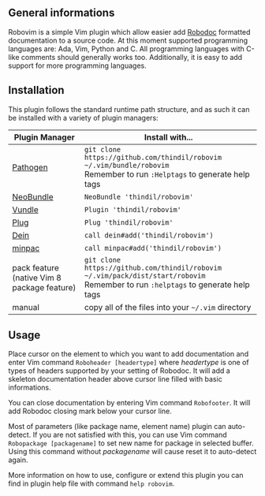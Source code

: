 ## General informations
Robovim is a simple Vim plugin which allow easier add [Robodoc](https://rfsber.home.xs4all.nl/Robo/)
formatted documentation to a source code. At this moment supported programming
languages are: Ada, Vim, Python and C. All programming languages with C-like
comments should generally works too. Additionally, it is easy to add support
for more programming languages.

## Installation

This plugin follows the standard runtime path structure, and as such it can be installed with a variety of plugin managers:

| Plugin Manager | Install with... |
| ------------- | ------------- |
| [Pathogen](https://github.com/tpope/vim-pathogen) | `git clone https://github.com/thindil/robovim ~/.vim/bundle/robovim`<br/>Remember to run `:Helptags` to generate help tags |
| [NeoBundle](https://github.com/Shougo/neobundle.vim) | `NeoBundle 'thindil/robovim'` |
| [Vundle](https://github.com/VundleVim/Vundle.vim) | `Plugin 'thindil/robovim'` |
| [Plug](https://github.com/junegunn/vim-plug) | `Plug 'thindil/robovim'` |
| [Dein](https://github.com/Shougo/dein.vim) | `call dein#add('thindil/robovim')` |
| [minpac](https://github.com/k-takata/minpac/) | `call minpac#add('thindil/robovim')` |
| pack feature (native Vim 8 package feature)| `git clone https://github.com/thindil/robovim ~/.vim/pack/dist/start/robovim`<br/>Remember to run `:helptags` to generate help tags |
| manual | copy all of the files into your `~/.vim` directory |

## Usage

Place cursor on the element to which you want to add documentation and enter
Vim command `Roboheader [headertype]` where *headertype* is one of types of headers
supported by your setting of Robodoc. It will add a skeleton documentation header
above cursor line filled with basic informations.

You can close documentation by entering Vim command `Robofooter`. It will add
Robodoc closing mark below your cursor line.

Most of parameters (like package name, element name) plugin can auto-detect. If
you are not satisfied with this, you can use Vim command `Robopackage
[packagename]` to set new name for package in selected buffer. Using this
command without *packagename* will cause reset it to auto-detect again.

More information on how to use, configure or extend this plugin you can find in
plugin help file with command `help robovim`.
